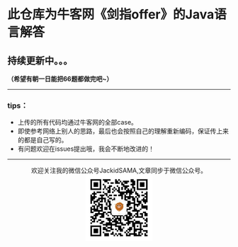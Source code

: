 # 此仓库为牛客网《剑指offer》的Java语言解答
## 持续更新中。。。
**（希望有朝一日能把66题都做完吧~）**
***  
### tips：
+ 上传的所有代码均通过牛客网的全部case。
+ 即使参考网络上别人的思路，最后也会按照自己的理解重新编码，保证传上来的都是自己写的。
+ 有问题欢迎在issues提出哦，我会不断地改进的！
***  

<div align="center">

欢迎关注我的微信公众号JackidSAMA,文章同步于微信公众号。
<img src="./wechat_qrcode.jpg" width="150"/>
</div>